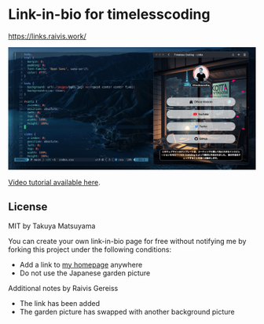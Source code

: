 # Link-in-bio for timelesscoding

https://links.raivis.work/

![thumbnail](./thumb.png)

[Video tutorial available here](https://youtu.be/u71pHOyvBp0).

## License

MIT by Takuya Matsuyama

You can create your own link-in-bio page for free without notifying me by forking this project under the following conditions:

- Add a link to [my homepage](https://www.craftz.dog/) anywhere
- Do not use the Japanese garden picture

Additional notes by Raivis Gereiss

- The link has been added
- The garden picture has swapped with another background picture
